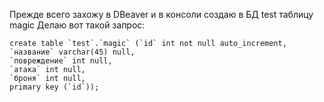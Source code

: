 
Прежде всего захожу в DBeaver и в консоли создаю в БД test таблицу magic
Делаю вот такой запрос:

~~~MySQl
create table `test`.`magic` (`id` int not null auto_increment,
`название` varchar(45) null,
`повреждение` int null,
`атака` int null,
`броня` int null,
primary key (`id`));
~~~~
